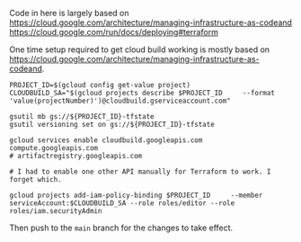 Code in here is largely based on
https://cloud.google.com/architecture/managing-infrastructure-as-codeand
https://cloud.google.com/run/docs/deploying#terraform


One time setup required to get cloud build working is mostly based on
https://cloud.google.com/architecture/managing-infrastructure-as-codeand.

```shell
PROJECT_ID=$(gcloud config get-value project)
CLOUDBUILD_SA="$(gcloud projects describe $PROJECT_ID     --format 'value(projectNumber)')@cloudbuild.gserviceaccount.com"

gsutil mb gs://${PROJECT_ID}-tfstate
gsutil versioning set on gs://${PROJECT_ID}-tfstate

gcloud services enable cloudbuild.googleapis.com compute.googleapis.com 
# artifactregistry.googleapis.com

# I had to enable one other API manually for Terraform to work. I forget which.

gcloud projects add-iam-policy-binding $PROJECT_ID     --member serviceAccount:$CLOUDBUILD_SA --role roles/editor --role roles/iam.securityAdmin
```

Then push to the `main` branch for the changes to take effect.

